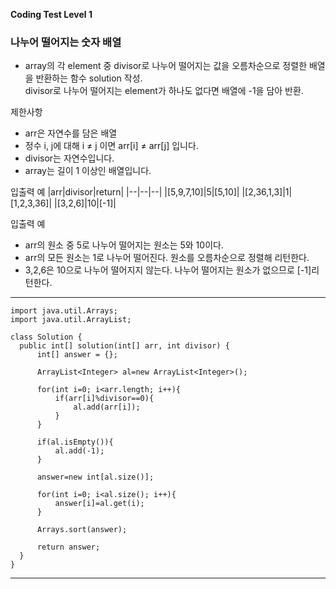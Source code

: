 **Coding Test Level 1**

### 나누어 떨어지는 숫자 배열

- array의 각 element 중 divisor로 나누어 떨어지는 값을 오름차순으로 정렬한 배열을 반환하는 함수 solution 작성.<br>
divisor로 나누어 떨어지는 element가 하나도 없다면 배열에 -1을 담아 반환.

제한사항
- arr은 자연수를 담은 배열
- 정수 i, j에 대해 i ≠ j 이면 arr[i] ≠ arr[j] 입니다.
- divisor는 자연수입니다.
- array는 길이 1 이상인 배열입니다.

입출력 예
|arr|divisor|return|
|--|--|--|
|[5,9,7,10]|5|[5,10]|
|[2,36,1,3]|1|[1,2,3,36]|
|[3,2,6]|10|[-1]|

입출력 예
- arr의 원소 중 5로 나누어 떨어지는 원소는 5와 10이다.
- arr의 모든 원소는 1로 나누어 떨어진다. 원소를 오름차순으로 정렬해 리턴한다.
- 3,2,6은 10으로 나누어 떨어지지 않는다. 나누어 떨어지는 원소가 없으므로 [-1]리턴한다.

---

    import java.util.Arrays;
    import java.util.ArrayList;

    class Solution {
      public int[] solution(int[] arr, int divisor) {
          int[] answer = {};

          ArrayList<Integer> al=new ArrayList<Integer>();

          for(int i=0; i<arr.length; i++){
              if(arr[i]%divisor==0){
                  al.add(arr[i]);
              }
          }

          if(al.isEmpty()){
              al.add(-1);
          }

          answer=new int[al.size()];

          for(int i=0; i<al.size(); i++){
              answer[i]=al.get(i);
          }

          Arrays.sort(answer);

          return answer;
      }
    }

---
